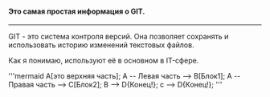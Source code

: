 #### Это самая простая информация о GIT.
---
GIT - это система контроля версий. Она позволяет сохранять и использовать историю изменений текстовых файлов.

Как я понимаю, используют её в основном в IT-сфере.

'''mermaid
A[это верхняя часть];
A -- Левая часть --> B[Блок1];
A -- Правая часть --> C[Блок2];
B --> D{Конец!};
c --> D{Конец!};
'''